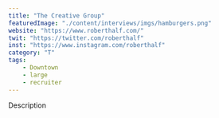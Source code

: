 ```yaml
---
title: "The Creative Group"
featuredImage: "./content/interviews/imgs/hamburgers.png"
website: "https://www.roberthalf.com/"
twit: "https://twitter.com/roberthalf"
inst: "https://www.instagram.com/roberthalf"
category: "T"
tags:
    - Downtown
    - large
    - recruiter
---
```


Description
